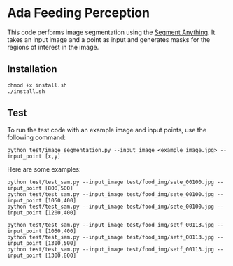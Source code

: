 # Ada Feeding Perception
This code performs image segmentation using the [Segment Anything](https://github.com/facebookresearch/segment-anything). It takes an input image and a point as input and generates masks for the regions of interest in the image.

## Installation
```
chmod +x install.sh
./install.sh
```

## Test
To run the test code with an example image and input points, use the following command:
```
python test/image_segmentation.py --input_image <example_image.jpg> --input_point [x,y]
```
Here are some examples:
```
python test/test_sam.py --input_image test/food_img/sete_00100.jpg --input_point [800,500]
python test/test_sam.py --input_image test/food_img/sete_00100.jpg --input_point [1050,400]
python test/test_sam.py --input_image test/food_img/sete_00100.jpg --input_point [1200,400]

python test/test_sam.py --input_image test/food_img/setf_00113.jpg --input_point [1050,400]
python test/test_sam.py --input_image test/food_img/setf_00113.jpg --input_point [1300,500]
python test/test_sam.py --input_image test/food_img/setf_00113.jpg --input_point [1300,800]
```